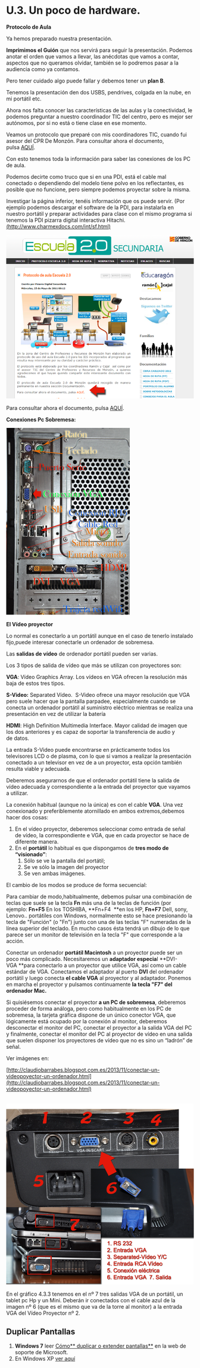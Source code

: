 # U.3. Un poco de hardware.

**Protocolo de Aula**

Ya hemos preparado nuestra presentación.

**Imprimimos el Guión** que nos servirá para seguir la presentación. Podemos anotar el orden que vamos a llevar, las anécdotas que vamos a contar, aspectos que no queramos olvidar, también se lo podremos pasar a la audiencia como ya contamos. 

Pero tener cuidado algo puede fallar y debemos tener un **plan B**.

Tenemos la presentación den dos USBS, pendrives, colgada en la nube, en mi portátil etc.

Ahora nos falta conocer las características de las aulas y la conectividad, le podemos preguntar a nuestro coordinador TIC del centro, pero es mejor ser autónomos, por si no está o tiene clase en ese momento.

Veamos un protocolo que preparé con mis coordinadores TIC, cuando fui asesor del CPR De Monzón. Para consultar ahora el documento, pulsa [AQUÍ](http://www.catedu.es/Escuela20_Secundaria/images/documentos/protocolo_3x.pdf).

Con esto tenemos toda la información para saber las conexiones de los PC de aula.

Podemos decirte como truco que si en una PDI, está el cable mal conectado o dependiendo del modelo tiene polvo en los reflectantes, es posible que no funcione, pero siempre podemos proyectar sobre la misma.

Investigar la página inferior, tenéis información que os puede servir. (Por ejemplo podemos descargar el software de la PDI, para instalarla en nuestro portátil y preparar actividades para clase con el mismo programa si tenemos la PDI pizarra digital interactiva Hitachi. [(http://www.charmexdocs.com/int/sf.html)]((http://www.charmexdocs.com/int/sf.html))


[![Protocolo Aula](img/protocoloaula.png "Protocolo Aula")](http://catedu.es/Pizarra_Secundaria/index.php?option=com_content&view=article&id=387:protocolo-de-aula-escuela-20&catid=1:timas-noticias&Itemid=125 "Para consultar ahora el documento, pulsa AQUÍ.")






Para consultar ahora el documento, pulsa [AQUÍ](http://www.catedu.es/Escuela20_Secundaria/images/documentos/protocolo_3x.pdf).

**Conexiones Pc Sobremesa:**


**![Conexiones PC](img/Torre-PC.png "Ordenador con 2 tarjetas Gráficas")**






**El Vídeo proyector**

Lo normal es conectarlo a un portátil aunque en el caso de tenerlo instalado fijo,puede interesar conectarle un ordenador de sobremesa.

Las **salidas de vídeo** de ordenador portátil pueden ser varias.

Los 3 tipos de salida de vídeo que más se utilizan con proyectores son:

**VGA**: Vídeo Graphics Array. Los vídeos en VGA ofrecen la resolución más baja de estos tres tipos.

**S-Video:** Separated Vídeo.  S-Video ofrece una mayor resolución que VGA pero suele hacer que la pantalla parpadee, especialmente cuando se conecta un ordenador portátil al suministro eléctrico mientras se realiza una presentación en vez de utilizar la batería

**HDMI**: High Definition Multimedia Interface. Mayor calidad de imagen que los dos anteriores y es capaz de soportar la transferencia de audio y de datos.

La entrada S-Video puede encontrarse en prácticamente todos los televisores LCD o de plasma, con lo que si vamos a realizar la presentación conectado a un televisor en vez de a un proyector, esta opción también resulta viable y adecuada.

Deberemos asegurarnos de que el ordenador portátil tiene la salida de vídeo adecuada y correspondiente a la entrada del proyector que vayamos a utilizar.

La conexión habitual (aunque no la única) es con el cable **VGA**. Una vez conexionado y preferiblemente atornillado en ambos extremos,debemos hacer dos cosas:

1.  En el vídeo proyector, deberemos seleccionar como entrada de señal de vídeo, la correspondiente e VGA, que en cada proyector se hace de diferente manera.
2.  En el **portátil** lo habitual es que dispongamos de **tres modo de “visionado”**:
    1.  Sólo se ve la pantalla del portátil;
    2.  Se ve sólo la imagen del proyector
    3.  Se ven ambas imágenes.

El cambio de los modos se produce de forma secuencial:

Para cambiar de modo,habitualmente, debemos pulsar una combinación de teclas que suele se la tecla **Fn** más una de la teclas de función (por ejemplo: **Fn+F5** En los TOSHIBA, **Fn+F4  **en los HP, **Fn+F7** Dell, sony, Lenovo.. portátiles con Windows, normalmente esto se hace presionando la tecla de "Función" (o "Fn") junto con una de las teclas "F" numeradas de la línea superior del teclado. En mucho casos ésta tendrá un dibujo de lo que parece ser un monitor de televisión en la tecla "F" que corresponde a la acción.

Conectar un ordenador **portátil Macintosh** a un proyector puede ser un poco más complicado. Necesitaremos un **adaptador especia**l **DVI-VGA **para conectarlo a un proyector que utilice VGA, así como un cable estándar de VGA. Conectamos el adaptador al puerto **DVI** del ordenador portátil y luego conecta **el cable VGA** al proyector y al adaptador. Ponemos en marcha el proyector y pulsamos continuamente **la tecla "F7" del ordenador Mac.**

Si quisiésemos conectar el proyector **a un PC de sobremesa**, deberemos proceder de forma análoga, pero como habitualmente en los PC de sobremesa, la tarjeta gráfica dispone de un único conector VGA, que lógicamente está ocupado por la conexión al monitor, deberemos desconectar el monitor del PC, conectar el proyector a la salida VGA del PC y finalmente, conectar el monitor del PC al proyector de vídeo en una salida que suelen disponer los proyectores de vídeo que no es sino un “ladrón” de señal.

Ver imágenes en:

[http://claudiobarrabes.blogspot.com.es/2013/11/conectar-un-videopoyector-un-ordenador.html](http://claudiobarrabes.blogspot.com.es/2013/11/conectar-un-videopoyector-un-ordenador.html)


 ![Conexiones Pc Proyector](img/conexionesvideopoyextorport.png "Conexiones")






En el gráfico 4.3.3 tenemos en el nº 7 tres salidas VGA de un portátil, un tablet pc Hp y un Mini. Deberán ir conectados con el cable azul de la imagen nº 6 (que es el mismo que va de la torre al monitor) a la entrada VGA del Vídeo Proyector nº 2.

## Duplicar Pantallas

1.  **Windows 7** leer [Cómo** duplicar o extender pantallas**](http://support.microsoft.com/kb/2469705/es?WT.mc_id=KB_TEXTO_ESES#1) en la web de soporte de Microsoft.
2.  En Windows XP [ver aquí](http://support.microsoft.com/kb/307873/es)


